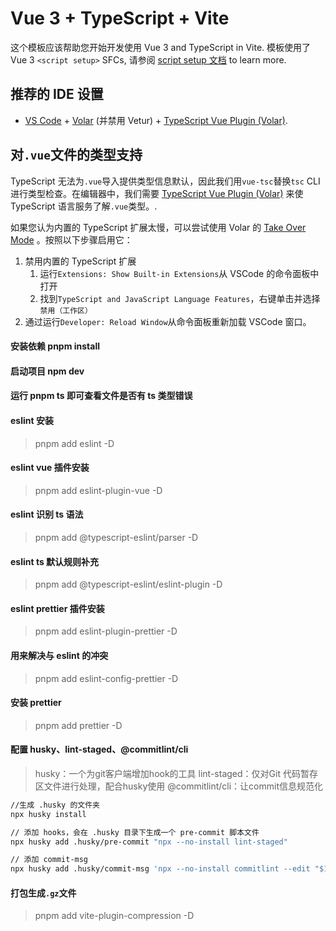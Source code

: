 # Vue 3 + TypeScript + Vite

这个模板应该帮助您开始开发使用 Vue 3 and TypeScript in Vite. 模板使用了 Vue 3 `<script setup>` SFCs, 请参阅 [script setup 文档](https://v3.vuejs.org/api/sfc-script-setup.html#sfc-script-setup) to learn more.

## 推荐的 IDE 设置

- [VS Code](https://code.visualstudio.com/) + [Volar](https://marketplace.visualstudio.com/items?itemName=Vue.volar) (并禁用 Vetur) + [TypeScript Vue Plugin (Volar)](https://marketplace.visualstudio.com/items?itemName=Vue.vscode-typescript-vue-plugin).

## 对`.vue`文件的类型支持

TypeScript 无法为`.vue`导入提供类型信息默认，因此我们用`vue-tsc`替换`tsc` CLI 进行类型检查。在编辑器中，我们需要 [TypeScript Vue Plugin (Volar)](https://marketplace.visualstudio.com/items?itemName=Vue.vscode-typescript-vue-plugin) 来使 TypeScript 语言服务了解`.vue`类型。.

如果您认为内置的 TypeScript 扩展太慢，可以尝试使用 Volar 的 [Take Over Mode](https://github.com/johnsoncodehk/volar/discussions/471#discussioncomment-1361669) 。按照以下步骤启用它：

1. 禁用内置的 TypeScript 扩展
   1. 运行`Extensions: Show Built-in Extensions`从 VSCode 的命令面板中打开
   2. 找到`TypeScript and JavaScript Language Features`，右键单击并选择`禁用（工作区）`
2. 通过运行`Developer: Reload Window`从命令面板重新加载 VSCode 窗口。

#### 安装依赖 pnpm install

#### 启动项目 npm dev

#### 运行 pnpm ts 即可查看文件是否有 ts 类型错误

#### eslint 安装

> pnpm add eslint -D

#### eslint vue 插件安装

> pnpm add eslint-plugin-vue -D

#### eslint 识别 ts 语法

> pnpm add @typescript-eslint/parser -D

#### eslint ts 默认规则补充

> pnpm add @typescript-eslint/eslint-plugin -D

#### eslint prettier 插件安装

> pnpm add eslint-plugin-prettier -D

#### 用来解决与 eslint 的冲突

> pnpm add eslint-config-prettier -D

#### 安装 prettier

> pnpm add prettier -D

#### 配置 husky、lint-staged、@commitlint/cli

> husky：一个为git客户端增加hook的工具
> lint-staged：仅对Git 代码暂存区文件进行处理，配合husky使用
> @commitlint/cli：让commit信息规范化

```bash
//生成 .husky 的文件夹
npx husky install

// 添加 hooks，会在 .husky 目录下生成一个 pre-commit 脚本文件
npx husky add .husky/pre-commit "npx --no-install lint-staged"

// 添加 commit-msg
npx husky add .husky/commit-msg 'npx --no-install commitlint --edit "$1"'
```

#### 打包生成`.gz`文件

> pnpm add vite-plugin-compression -D
